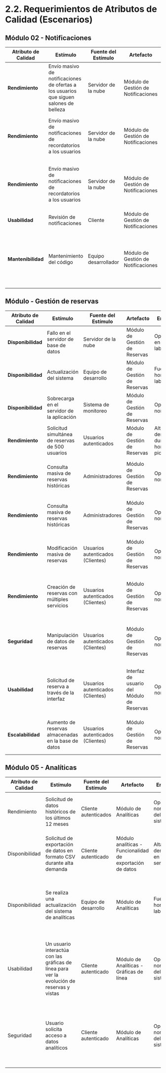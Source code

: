 # 2.2. Requerimientos de Atributos de Calidad (Escenarios)
## Módulo 02 - Notificaciones
| **Atributo de Calidad** | **Estímulo** | **Fuente del Estímulo** | **Artefacto** | **Entorno**  | **Respuesta** | **Medida de Respuesta**  |
|-------------|---------------|---------------------------------|-------------------------------------|-----------------------------------|--------------------------------------------------|---------------------------------------------------|
| **Rendimiento** | Envío masivo de notificaciones de ofertas a los usuarios que siguen salones de belleza| Servidor de la nube| Módulo de Gestión de Notificaciones| Normal| El sistema se mantiene funcionando correctamente| 99% de usuarios correspondientes recibieron las notificaciones en un lapso de tiempo de 5 minutos
| **Rendimiento** | Envío masivo de notificaciones de recordatorios a los usuarios | Servidor de la nube| Módulo de Gestión de Notificaciones| Normal| El sistema se mantiene funcionando correctamente| 99% de usuarios correspondientes recibieron las notificaciones en un lapso de tiempo de 5 minutos
| **Rendimiento** | Envío masivo de notificaciones de recordatorios a los usuarios | Servidor de la nube| Módulo de Gestión de Notificaciones| Alta demanda| El sistema se mantiene funcionando con un rendimiento inferior| El 99% de usuarios correspondientes recibieron las notificaciones en un lapso de tiempo de 20 minutos
| **Usabilidad** | Revisión de notificaciones | Cliente | Módulo de Gestión de Notificaciones| Alta demanda| El sistema se mantiene funcionando| Tasa de apertura de notificaciones
| **Mantenibilidad** | Mantenimiento del código | Equipo desarrollador | Módulo de Gestión de Notificaciones| Normal | El sistema es fácil de modificar| El sistema se mantiene funcionando correctamente en una capacidad de 99% al momento que se hace mantenimiento


## Módulo  - Gestión de reservas

| **Atributo de Calidad** | **Estímulo**                          | **Fuente del Estímulo**         | **Artefacto**                       | **Entorno**                      | **Respuesta**                                     | **Medida de Respuesta**                            |
|-------------------------|---------------------------------------|---------------------------------|-------------------------------------|-----------------------------------|--------------------------------------------------|---------------------------------------------------|
| **Disponibilidad**       | Fallo en el servidor de base de datos | Servidor de la nube             | Módulo de Gestión de Reservas   | Operación en horario laboral      | El sistema pasa automáticamente a un servidor de respaldo | El sistema está disponible el 99.9% del tiempo al año |
| **Disponibilidad**       | Actualización del sistema             | Equipo de desarrollo            | Módulo de Gestión de Reservas  | Fuera del horario laboral         | El sistema entra en modo de mantenimiento programado | El tiempo de inactividad es menor de 15 minutos |
| **Disponibilidad**          | Sobrecarga en el servidor de la aplicación  |  Sistema de monitoreo  | Módulo de Gestión de Reservas | Operación normal | El sistema despliega más instancias automáticamente | El sistema no experimenta más de 1 minuto de indisponibilidad |
| **Rendimiento**          | Solicitud simultánea de reservas de 500 usuarios | Usuarios autenticados | Módulo de Gestión de Reservas | Alta demanda durante horas pico | El sistema debe procesar las solicitudes sin retraso significativo | El tiempo de respuesta no supera los 2 segundos |
| **Rendimiento**          | Consulta masiva de reservas históricas | Administradores | Módulo de Gestión de Reservas | Operación normal | El sistema debe devolver los resultados en un tiempo razonable | El tiempo de respuesta no excede los 5 segundos para un millón de registros |
| **Rendimiento**          | Consulta masiva de reservas históricas | Administradores | Módulo de Gestión de Reservas | Operación normal | El sistema debe devolver los resultados en un tiempo razonable | El tiempo de respuesta no excede los 5 segundos para un millón de registros |
| **Rendimiento**          | Modificación masiva de reservas | Usuarios autenticados	(Clientes)  | Módulo de Gestión de Reservas | Operación normal | El sistema debe modificar todas las reservas solicitadas sin retraso significativo | El tiempo de procesamiento de las modificaciones no excede los 3 segundos |
| **Rendimiento**          | Creación de reservas con múltiples servicios | Usuarios autenticados	(Clientes)  | Módulo de Gestión de Reservas | Operación normal | El sistema debe procesar la reserva con todos los servicios solicitados | El tiempo de respuesta no supera los 2 segundos por reserva con hasta 5 servicios |
| **Seguridad**          | Manipulación de datos de reservas | Usuarios autenticados	(Clientes)   | Módulo de Gestión de Reservas | Operación normal | El sistema detecta y evita manipulaciones fraudulentas de reservas | El sistema debe generar alertas automáticas y registrar los eventos sospechosos|
| **Usabilidad**          | Solicitud de reserva a través de la interfaz | Usuarios autenticados	(Clientes)   | Interfaz de usuario del Módulo de Reservas | Operación normal | Los elementos de la interfaz están claramente definidos y separados del backend | El sistema permite realizar reservas sin confusión y con una tasa de error de interacción inferior al 2% |
| **Escalabilidad**          | Aumento de reservas almacenadas en la base de datos | Usuarios autenticados	(Clientes)   | Módulo de Gestión de Reservas | Operación normal | El sistema debe soportar hasta 10 millones de reservas sin afectar el rendimiento | El sistema sigue respondiendo en menos de 2 segundos por operación |


## Módulo 05 - Analíticas

| Atributo de Calidad | Estímulo | Fuente del Estímulo | Artefacto | Entorno | Respuesta | Medida de Respuesta |
| --- | --- | --- | --- | --- | --- | --- |
| Rendimiento | Solicitud de datos históricos de los últimos 12 meses | Cliente autenticados | Módulo de Analíticas | Operación normal del sistema | El sistema carga y muestra los datos en un tiempo razonable | Tiempo de respuesta no excede 3 segundos |
| Disponibilidad | Solicitud de exportación de datos en formato CSV durante alta demanda | Cliente autenticado | Módulo analíticas - Funcionalidad de exportación de datos | Alta demanda en el servidor | La exportación se completa sin errores dentro de un tiempo razonable | El tiempo de descarga no supera los 5 segundos |
| Disponibilidad | Se realiza una actualización del sistema de analíticas | Equipo de desarrollo | Módulo de Analíticas | Fuera del horario laboral | El sistema se actualiza y está disponible sin interrumpir las operaciones del usuario | Tiempo de inactividad no excede los 15 minutos | 
| Usabilidad | Un usuario interactúa con las gráficas de línea para ver la evolución de reservas y vistas | Cliente autenticado | Módulo de Analíticas - Gráficas de línea | Operación normal del sistema | Las gráficas son fáciles de interpretar y responden sin retrasos a las interacciones del usuario (zoom, hover) | Satisfacción del usuario (%) y tiempo de respuesta a interacciones no excede 500 ms |
| Seguridad | Usuario solicita acceso a datos analíticos | Cliente autenticado | Módulo de Analíticas | Operación normal del sistema | El sistema asegura que solo los usuarios autenticados puedan acceder a las métricas y datos históricos | Ningún usuario no autenticado tendrá acceso | 
